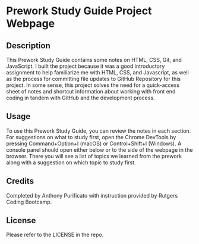 # Prework Study Guide Project Webpage

## Description

This Prework Study Guide contains some notes on HTML, CSS, Git, and JavaScript. I built the project because it was a good introductory assignment to help familiarize me with HTML, CSS, and Javascript, as well as the process for committing file updates to GitHub Repository for this project. In some sense, this project solves the need for a quick-access sheet of notes and shortcut information about working with front end coding in tandem with GitHub and the development process.

## Usage

To use this Prework Study Guide, you can review the notes in each section. For suggestions on what to study first, open the Chrome DevTools by pressing Command+Option+I (macOS) or Control+Shift+I (Windows). A console panel should open either below or to the side of the webpage in the browser. There you will see a list of topics we learned from the prework along with a suggestion on which topic to study first.

## Credits

Completed by Anthony Purificato with instruction provided by Rutgers Coding Bootcamp.

## License

Please refer to the LICENSE in the repo.